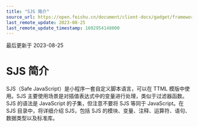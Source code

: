 ```yaml
---
title: "SJS 简介"
source_url: https://open.feishu.cn/document/client-docs/gadget/framework/ui-layer/sjs/sjs-introduction
last_remote_update: 2023-08-25
last_remote_update_timestamp: 1692954148000
---
```

最后更新于 2023-08-25

# SJS 简介

SJS（Safe JavaScript）是小程序一套自定义脚本语言，可以在 TTML 模版中使用。SJS 主要使用场景是对插值表达式中的变量进行处理，类似于过滤器函数。SJS 的语法是 JavaScript 的子集，但注意不要将 SJS 等同于 JavaScript。在 SJS 目录中，将详细介绍 SJS，包括 SJS 的模块、变量、注释、运算符、语句、数据类型以及标准库。
